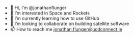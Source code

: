 - 👋 Hi, I’m @jonathanflunger
- 👀 I’m interested in Space and Rockets
- 🌱 I’m currently learning how to use GitHub
- 💞️ I’m looking to collaborate on building satellite software
- 📫 How to reach me jonathan.flunger@ucdconnect.ie

<!---
jonathanflunger/jonathanflunger is a ✨ special ✨ repository because its `README.md` (this file) appears on your GitHub profile.
You can click the Preview link to take a look at your changes.
--->
